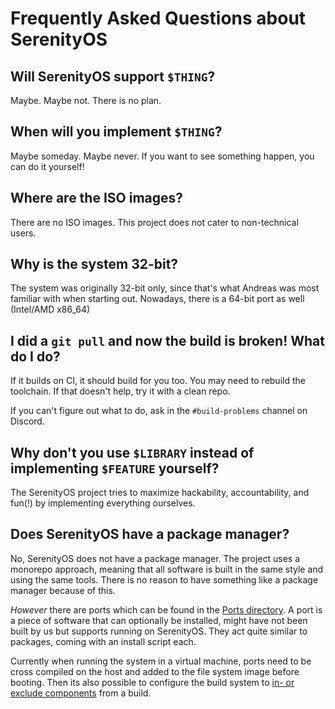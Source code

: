 # Frequently Asked Questions about SerenityOS

## Will SerenityOS support `$THING`?

Maybe. Maybe not. There is no plan.

## When will you implement `$THING`?

Maybe someday. Maybe never. If you want to see something happen, you can do it yourself!

## Where are the ISO images?

There are no ISO images. This project does not cater to non-technical users.

## Why is the system 32-bit?

The system was originally 32-bit only, since that's what Andreas was most familiar with when starting out. Nowadays, there is a 64-bit port as well (Intel/AMD x86\_64)

## I did a `git pull` and now the build is broken! What do I do?

If it builds on CI, it should build for you too. You may need to rebuild the toolchain. If that doesn't help, try it with a clean repo.

If you can't figure out what to do, ask in the `#build-problems` channel on Discord.

## Why don't you use `$LIBRARY` instead of implementing `$FEATURE` yourself?

The SerenityOS project tries to maximize hackability, accountability, and fun(!) by implementing everything ourselves.

## Does SerenityOS have a package manager?

No, SerenityOS does not have a package manager. The project uses a monorepo approach, meaning that all software is built in the same style and using the same tools. There is no reason to have something like a package manager because of this.

*However* there are ports which can be found in the [Ports directory](../Ports). A port is a piece of software that can optionally be installed, might have not been built by us but supports running on SerenityOS. They act quite similar to packages, coming with an install script each.

Currently when running the system in a virtual machine, ports need to be cross compiled on the host and added to the file system image before booting. Then its also possible to configure the build system to [in- or exclude components](./BuildInstructions.md#component-configuration) from a build.
